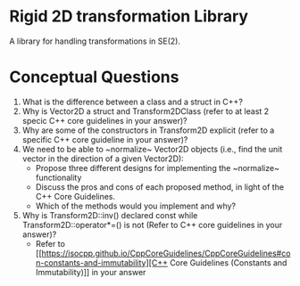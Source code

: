 # Rigid 2D transformation Library
A library for handling transformations in SE(2).


# Conceptual Questions
1. What is the difference between a class and a struct in C++?
2. Why is Vector2D a struct and Transform2DClass (refer to at least 2 specic C++ core guidelines in your answer)?
3. Why are some of the constructors in Transform2D explicit (refer to a specific C++ core guideline in your answer)?
4. We need to be able to ~normalize~ Vector2D objects (i.e., find the unit vector in the direction of a given Vector2D):
   - Propose three different designs for implementing the ~normalize~ functionality
   - Discuss the pros and cons of each proposed method, in light of the C++ Core Guidelines.
   - Which of the methods would you implement and why?
5. Why is Transform2D::inv() declared const while Transform2D::operator*=() is not (Refer to C++ core guidelines in your answer)?
   - Refer to [[https://isocpp.github.io/CppCoreGuidelines/CppCoreGuidelines#con-constants-and-immutability][C++ Core Guidelines (Constants and Immutability)]] in your answer
